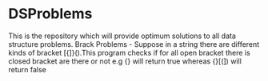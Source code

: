 # DSProblems
This is the repository which will provide optimum solutions to all data structure problems.
Brack Problems - Suppose in a string there are different kinds of bracket [{]}().This program checks if for all open bracket there is closed bracket are there or not e.g [](){} will return true whereas {}[(]) will return false
